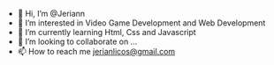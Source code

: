 - 👋 Hi, I’m @Jeriann
- 👀 I’m interested in Video Game Development and Web Development
- 🌱 I’m currently learning Html, Css and Javascript
- 💞️ I’m looking to collaborate on ...
- 📫 How to reach me jerianlicos@gmail.com

<!---
Jeriann/Jeriann is a ✨ special ✨ repository because its `README.md` (this file) appears on your GitHub profile.
You can click the Preview link to take a look at your changes.
--->
